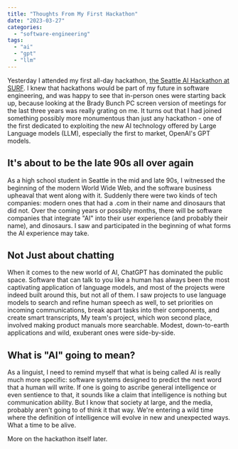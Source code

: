 ```yaml
---
title: "Thoughts From My First Hackathon"
date: "2023-03-27"
categories: 
  - "software-engineering"
tags: 
  - "ai"
  - "gpt"
  - "llm"
---
```


Yesterday I attended my first all-day hackathon, [the Seattle AI Hackathon at SURF](https://www.meetup.com/startupfriends/events/292284155/). I knew that hackathons would be part of my future in software engineering, and was happy to see that in-person ones were starting back up, because looking at the Brady Bunch PC screen version of meetings for the last three years was really grating on me. It turns out that I had joined something possibly more monumentous than just any hackathon - one of the first dedicated to exploiting the new AI technology offered by Large Language models (LLM), especially the first to market, OpenAI's GPT models.

## It's about to be the late 90s all over again

As a high school student in Seattle in the mid and late 90s, I witnessed the beginning of the modern World Wide Web, and the software business upheaval that went along with it. Suddenly there were two kinds of tech companies: modern ones that had a .com in their name and dinosaurs that did not. Over the coming years or possibly months, there will be software companies that integrate "AI" into their user experience (and probably their name), and dinosaurs. I saw and participated in the beginning of what forms the AI experience may take.

## Not Just about chatting

When it comes to the new world of AI, ChatGPT has dominated the public space. Software that can talk to you like a human has always been the most captivating application of language models, and most of the projects were indeed built around this, but not all of them. I saw projects to use language models to search and refine human speech as well, to set priorities on incoming communications, break apart tasks into their components, and create smart transcripts, My team's project, which won second place, involved making product manuals more searchable. Modest, down-to-earth applications and wild, exuberant ones were side-by-side.

## What is "AI" going to mean?

As a linguist, I need to remind myself that what is being called AI is really much more specific: software systems designed to predict the next word that a human will write. If one is going to ascribe general intelligence or even sentience to that, it sounds like a claim that intelligence is nothing but communication ability. But I know that society at large, and the media, probably aren't going to of think it that way. We're entering a wild time where the definition of intelligence will evolve in new and unexpected ways. What a time to be alive.

More on the hackathon itself later.
